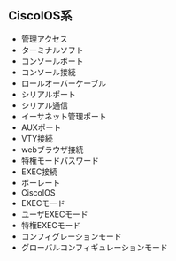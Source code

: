 ## CiscoIOS系
- 管理アクセス
- ターミナルソフト
- コンソールポート
- コンソール接続
- ロールオーバーケーブル
- シリアルポート
- シリアル通信
- イーサネット管理ポート
- AUXポート
- VTY接続
- webブラウザ接続
- 特権モードパスワード
- EXEC接続
- ボーレート
- CiscoIOS
- EXECモード
- ユーザEXECモード
- 特権EXECモード
- コンフィグレーションモード
- グローバルコンフィギュレーションモード
